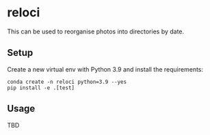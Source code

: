 # reloci

This can be used to reorganise photos into directories by date.


## Setup

Create a new virtual env with Python 3.9 and install the requirements:

    conda create -n reloci python=3.9 --yes
    pip install -e .[test]


## Usage

TBD
